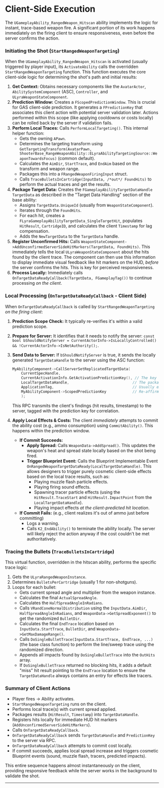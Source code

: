 # Client-Side Execution

The `UGameplayAbility_RangedWeapon_Hitscan` ability implements the logic for instant, trace-based weapon fire. A significant portion of its work happens immediately on the firing client to ensure responsiveness, even before the server confirms the action.

### Initiating the Shot (`StartRangedWeaponTargeting`)

When the `UGameplayAbility_RangedWeapon_Hitscan` is activated (usually triggered by player input), its `ActivateAbility` calls the overridden `StartRangedWeaponTargeting` function. This function executes the core client-side logic for determining the shot's path and initial results:

1. **Get Context:** Obtains necessary components like the `AvatarActor`, `AbilitySystemComponent` (ASC), `Controller`, and `ULyraWeaponStateComponent`.
2. **Prediction Window:** Creates a `FScopedPredictionWindow`. This is crucial for GAS client-side prediction. It generates a `FPredictionKey` that associates this client action with potential server validation later. Actions performed within this scope (like applying cooldowns or costs locally) can be rolled back by the server if validation fails.
3. **Perform Local Traces:** Calls `PerformLocalTargeting()`. This internal helper function:
   * Gets the owning `APawn`.
   * Determines the targeting transform using `GetTargetingTransform(AvatarPawn, ShooterBase_RangeWeaponAbility::ELyraAbilityTargetingSource::WeaponTowardsFocus)` (common default).
   * Calculates the `AimDir`, `StartTrace`, and `EndAim` based on the transform and weapon range.
   * Packages this into a `FRangedWeaponFiringInput` struct.
   * Calls `TraceBulletsInCartridge(InputData, /*out*/ FoundHits)` to perform the actual traces and get the results.
4. **Package Target Data:** Creates the `FGameplayAbilityTargetDataHandle TargetData` as described in the "Target Data Handling" section of the base ability:
   * Assigns `TargetData.UniqueId` (usually from `WeaponStateComponent`).
   * Iterates through the `FoundHits`.
   * For each hit, creates a `FLyraGameplayAbilityTargetData_SingleTargetHit`, populates `HitResult`, `CartridgeID`, and calculates the client `Timestamp` for lag compensation.
   * Adds the `NewTargetData` to the `TargetData` handle.
5. **Register Unconfirmed Hits:** Calls `WeaponStateComponent->AddUnconfirmedServerSideHitMarkers(TargetData, FoundHits)`. This immediately tells the local `ULyraWeaponStateComponent` about the hits found by the client trace. The component can then use this information to display immediate visual feedback like hit markers on the HUD, _before_ the server confirms the hits. This is key for perceived responsiveness.
6. **Process Locally:** Immediately calls `OnTargetDataReadyCallback(TargetData, FGameplayTag())` to continue processing _on the client_.

### Local Processing (`OnTargetDataReadyCallback` - Client Side)

When `OnTargetDataReadyCallback` is called by `StartRangedWeaponTargeting` _on the firing client_:

1. **Prediction Scope Check:** It typically re-verifies it's within a valid prediction scope.
2. **Prepare for Server:** It identifies that it needs to notify the server: `const bool bShouldNotifyServer = CurrentActorInfo->IsLocallyControlled() && !CurrentActorInfo->IsNetAuthority();`.
3.  **Send Data to Server:** If `bShouldNotifyServer` is true, it sends the locally generated `TargetDataHandle` to the server using the ASC function:

    ```cpp
    MyAbilityComponent->CallServerSetReplicatedTargetData(
        CurrentSpecHandle,
        CurrentActivationInfo.GetActivationPredictionKey(), // The key generated earlier
        LocalTargetDataHandle,                             // The packaged hit results
        ApplicationTag,                                    // Usually empty
        MyAbilityComponent->ScopedPredictionKey            // Re-affirm prediction key
        );
    ```

    This RPC transmits the client's findings (hit results, timestamp) to the server, tagged with the prediction key for correlation.
4. **Apply Local Effects & Costs:** The client _immediately_ attempts to commit the ability cost (e.g., ammo consumption) using `CommitAbility()`. This happens within the prediction window.
   * **If Commit Succeeds:**
     * **Apply Spread:** Calls `WeaponData->AddSpread()`. This updates the weapon's heat and spread state locally based on the shot being fired.
     * **Trigger Blueprint Event:** Calls the Blueprint Implementable Event `OnRangedWeaponTargetDataReady(LocalTargetDataHandle)`. This allows designers to trigger purely cosmetic client-side effects based on the local trace results, such as:
       * Playing muzzle flash particle effects.
       * Playing firing sound effects.
       * Spawning tracer particle effects (using the `HitResult.TraceStart` and `HitResult.ImpactPoint` from the `LocalTargetDataHandle`).
       * Playing impact effects _at the client-predicted hit location_.
   * **If Commit Fails:** (e.g., client realizes it's out of ammo just before committing)
     * Logs a warning.
     * Calls `K2_EndAbility()` to terminate the ability locally. The server will likely reject the action anyway if the cost couldn't be met authoritatively.

### Tracing the Bullets (`TraceBulletsInCartridge`)

This virtual function, overridden in the hitscan ability, performs the specific trace logic:

1. Gets the `ULyraRangedWeaponInstance`.
2. Determines `BulletsPerCartridge` (usually 1 for non-shotguns).
3. Loops for each bullet:
   * Gets current spread angle and multiplier from the weapon instance.
   * Calculates the final `ActualSpreadAngle`.
   * Calculates the `HalfSpreadAngleInRadians`.
   * Calls `VRandConeNormalDistribution` using the `InputData.AimDir`, `HalfSpreadAngleInRadians`, and `WeaponData->GetSpreadExponent()` to get the randomized `BulletDir`.
   * Calculates the final `EndTrace` location based on `InputData.StartTrace`, `BulletDir`, and `WeaponData->GetMaxDamageRange()`.
   * Calls `DoSingleBulletTrace(InputData.StartTrace, EndTrace, ...)` (the base class function) to perform the line/sweep trace using the randomized direction.
   * Appends all impacts found by `DoSingleBulletTrace` into the `OutHits` array.
   * If `DoSingleBulletTrace` returned no blocking hits, it adds a default "miss" hit result pointing to the `EndTrace` location to ensure the `TargetDataHandle` always contains an entry for effects like tracers.

### Summary of Client Actions

* Player fires -> Ability activates.
* `StartRangedWeaponTargeting` runs on the client.
* Performs local trace(s) with current spread applied.
* Packages results (`HitResult`, `Timestamp`) into `TargetDataHandle`.
* Registers hits locally for immediate HUD hit markers (`AddUnconfirmedServerSideHitMarkers`).
* Calls `OnTargetDataReadyCallback`.
* `OnTargetDataReadyCallback` sends `TargetDataHandle` and `PredictionKey` to the server via RPC.
* `OnTargetDataReadyCallback` attempts to commit cost locally.
* If commit succeeds, applies local spread increase and triggers cosmetic Blueprint events (sound, muzzle flash, tracers, predicted impacts).

This entire sequence happens almost instantaneously on the client, providing responsive feedback while the server works in the background to validate the shot.

***
